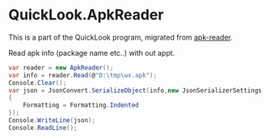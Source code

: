 # QuickLook.ApkReader

This is a part of the QuickLook program, migrated from [apk-reader](https://github.com/crazyants/apk-reader). 

Read apk info (package name etc..) with out appt.

```csharp
var reader = new ApkReader();
var info = reader.Read(@"D:\tmp\wx.apk");
Console.Clear();
var json = JsonConvert.SerializeObject(info,new JsonSerializerSettings
{
    Formatting = Formatting.Indented
});
Console.WriteLine(json);
Console.ReadLine();
```

